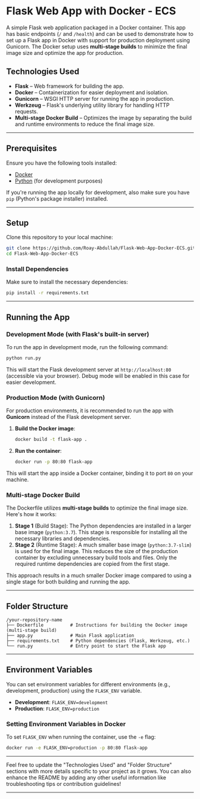 # Flask Web App with Docker - ECS

A simple Flask web application packaged in a Docker container. This app has basic endpoints (`/` and `/health`) and can be used to demonstrate how to set up a Flask app in Docker with support for production deployment using Gunicorn. The Docker setup uses **multi-stage builds** to minimize the final image size and optimize the app for production.


## Technologies Used

* **Flask** – Web framework for building the app.
* **Docker** – Containerization for easier deployment and isolation.
* **Gunicorn** – WSGI HTTP server for running the app in production.
* **Werkzeug** – Flask's underlying utility library for handling HTTP requests.
* **Multi-stage Docker Build** – Optimizes the image by separating the build and runtime environments to reduce the final image size.

---

## Prerequisites

Ensure you have the following tools installed:

* [Docker](https://www.docker.com/get-started)
* [Python](https://www.python.org/downloads/) (for development purposes)

If you're running the app locally for development, also make sure you have `pip` (Python's package installer) installed.

---

## Setup

Clone this repository to your local machine:

```bash
git clone https://github.com/Roay-Abdullah/Flask-Web-App-Docker-ECS.git
cd Flask-Web-App-Docker-ECS
```

### Install Dependencies

Make sure to install the necessary dependencies:

```bash
pip install -r requirements.txt
```

---

## Running the App

### Development Mode (with Flask's built-in server)

To run the app in development mode, run the following command:

```bash
python run.py
```

This will start the Flask development server at `http://localhost:80` (accessible via your browser). Debug mode will be enabled in this case for easier development.

### Production Mode (with Gunicorn)

For production environments, it is recommended to run the app with **Gunicorn** instead of the Flask development server.

1. **Build the Docker image**:

   ```bash
   docker build -t flask-app .
   ```

2. **Run the container**:

   ```bash
   docker run -p 80:80 flask-app
   ```

This will start the app inside a Docker container, binding it to port `80` on your machine.

### Multi-stage Docker Build

The Dockerfile utilizes **multi-stage builds** to optimize the final image size. Here's how it works:

1. **Stage 1** (Build Stage): The Python dependencies are installed in a larger base image (`python:3.7`). This stage is responsible for installing all the necessary libraries and dependencies.
2. **Stage 2** (Runtime Stage): A much smaller base image (`python:3.7-slim`) is used for the final image. This reduces the size of the production container by excluding unnecessary build tools and files. Only the required runtime dependencies are copied from the first stage.

This approach results in a much smaller Docker image compared to using a single stage for both building and running the app.

---

## Folder Structure

```
/your-repository-name
├── Dockerfile          # Instructions for building the Docker image (multi-stage build)
├── app.py              # Main Flask application
├── requirements.txt    # Python dependencies (Flask, Werkzeug, etc.)
└── run.py              # Entry point to start the Flask app
```

---

## Environment Variables

You can set environment variables for different environments (e.g., development, production) using the `FLASK_ENV` variable.

* **Development**: `FLASK_ENV=development`
* **Production**: `FLASK_ENV=production`

### Setting Environment Variables in Docker

To set `FLASK_ENV` when running the container, use the `-e` flag:

```bash
docker run -e FLASK_ENV=production -p 80:80 flask-app
```

---

Feel free to update the "Technologies Used" and "Folder Structure" sections with more details specific to your project as it grows. You can also enhance the README by adding any other useful information like troubleshooting tips or contribution guidelines!

---
